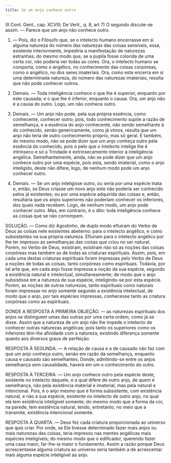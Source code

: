 ```yaml
---
title: Se um anjo conhece outro
---
```


(II Cont. Gent., cap. XCVIII; De Verit., q. 8, art 7)
  O segundo discute-se assim. — Parece que um anjo não conhece outro.  

1. — Pois, diz o Filósofo que, se o intelecto humano encerrasse em si alguma natureza do número das naturezas das coisas sensíveis, essa, existente interiormente, impediria a manifestação de naturezas estranhas; do mesmo modo que, se a pupila fosse colorida de uma certa cor, não poderia ver todas as cores. Ora, o intelecto humano se comporta, como o angélico, no conhecimento das coisas corpóreas, como o angélico, no dos seres imateriais. Ora, como este encerra em si uma determinada natureza, do número das naturezas imateriais, resulta que não pode conhecer outros.  

2. Demais. — Toda inteligência conhece o que lhe é superior, enquanto por este causada; e o que lhe é inferior, enquanto o causa. Ora, um anjo não é a causa do outro. Logo, um não conhece outro.  

3. Demais. — Um anjo não pode, pela sua própria essência, como conhecente, conhecer outro; pois, todo conhecimento supõe a razão de semelhança, e a essência do anjo conhecente, não sendo semelhante à do conhecido, senão genericamente, como já vimos, resulta que um anjo não teria de outro conhecimento próprio, mas só geral. E também, do mesmo modo, não se pode dizer que um anjo conheça outro pela essência do conhecido, pois o pelo que o intelecto intelige lhe é intrínseco e só a Trindade é extrinsecamente interior à inteligência angélica. Semelhantemente, ainda, não se pode dizer que um anjo conhece outro por uma espécie, pois esta, sendo imaterial, como o anjo inteligido, deste não difere, logo, de nenhum modo pode um anjo conhecer outro.  

4. Demais. — Se um anjo inteligisse outro, ou seria por uma espécie inata e, então, se Deus criasse um novo anjo este não poderia ser conhecido pelos já existentes; ou por uma espécie adquirida das coisas e, então, resultaria que os anjos superiores não poderiam conhecer os inferiores, dos quais nada recebem. Logo, de nenhum modo, um anjo pode conhecer outro.  Mas, em contrario, é o dito: toda inteligência conhece as coisas que se não corrompem.  

SOLUÇÃO. — Como diz Agostinho, de duplo modo efluiram do Verbo de Deus as coisas nele existentes abeterno: para o intelecto angélico, e como subsistentes na sua própria natureza. Efluiram para o intelecto angélico por lhe ter impresso as semelhanças das coisas que criou no ser natural. Porém, no Verbo de Deus, existiram, existiram não só as noções das coisas corpóreas mas também as de todas as criaturas espirituais. Assim, pois, em cada uma destas criaturas espirituais foram impressas pelo Verbo de Deus a noções de todas as coisas, tanto corpóreas como espirituais. Todavia, por tal arte que, em cada anjo fosse impressa a noção da sua espécie, segundo a existência natural e intelectual, simultaneamente; de modo que o anjo subsistisse em a natureza de sua espécie, inteligindo-se por esta espécie. Porém, as noções de outras naturezas, tanto espirituais como naturais foram impressas no anjo somente segundo a existência intelectual, de modo que o anjo, por tais espécies impressas, conhecesse tanto as criatura corpóreas como as espirituais.  

DONDE A RESPOSTA À PRIMEIRA OBJEÇÃO. — as naturezas espirituais dos anjos se distinguem umas das outras por uma certa ordem, como já se disse. Assim que a natureza de um anjo não lhe impede o intelecto de conhecer outras naturezas angélicas; pois tanto os superiores como os inferiores têm-lhe afinidade com a natureza, existindo diferença somente quanto aos diversos graus de perfeição.  

RESPOSTA À SEGUNDA. — A relação de causa e a de causado não faz com que um anjo conheça outro, senão em razão da semelhança, enquanto causa e causado são semelhantes. Donde, admitindo-se entre os anjos semelhança sem causalidade, haverá em um o conhecimento do outro.  

RESPOSTA À TERCEIRA. — Um anjo conhece outro pela espécie deste, existente no intelecto daquele, e a qual difere de outro anjo, de quem é semelhança, não pela existência material e imaterial, mas pela natural e intencional. Pois, é o anjo mesmo que é forma subsistente, com existência natural, e não a sua espécie, existente no intelecto de outro anjo, no qual ela tem existência inteligível somente; do mesmo modo que a forma da cor, na parede, tem existência natural, tendo, entretanto, no meio que a transmite, existência intencional somente.  

RESPOSTA À QUARTA. — Deus fez cada criatura proporcionada ao universo que quis criar. Por onde, se Ele tivesse determinado fazer mais anjos ou mais naturezas das coisas, teria impresso nas mentes angélicas mais espécies inteligíveis; do mesmo modo que o edificador, querendo fazer uma casa maior, far-lhe-ia maior o fundamento. Assim a razão porque Deus acrescentasse alguma criatura ao universo seria também a de acrescentar mais alguma espécie inteligível ao anjo.